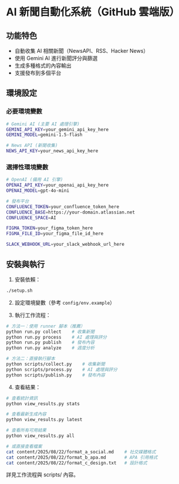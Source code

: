 # AI 新聞自動化系統（GitHub 雲端版）

## 功能特色
- 自動收集 AI 相關新聞（NewsAPI、RSS、Hacker News）
- 使用 Gemini AI 進行新聞評分與篩選
- 生成多種格式的內容輸出
- 支援發布到多個平台

## 環境設定

### 必要環境變數
```bash
# Gemini AI (主要 AI 處理引擎)
GEMINI_API_KEY=your_gemini_api_key_here
GEMINI_MODEL=gemini-1.5-flash

# News API (新聞收集)
NEWS_API_KEY=your_news_api_key_here
```

### 選擇性環境變數
```bash
# OpenAI (備用 AI 引擎)
OPENAI_API_KEY=your_openai_api_key_here
OPENAI_MODEL=gpt-4o-mini

# 發布平台
CONFLUENCE_TOKEN=your_confluence_token_here
CONFLUENCE_BASE=https://your-domain.atlassian.net
CONFLUENCE_SPACE=AI

FIGMA_TOKEN=your_figma_token_here
FIGMA_FILE_ID=your_figma_file_id_here

SLACK_WEBHOOK_URL=your_slack_webhook_url_here
```

## 安裝與執行

1. 安裝依賴：
```bash
./setup.sh
```

2. 設定環境變數（參考 `config/env.example`）

3. 執行工作流程：
```bash
# 方法一：使用 runner 腳本（推薦）
python run.py collect    # 收集新聞
python run.py process    # AI 處理與評分
python run.py publish    # 發布內容
python run.py analyze    # 週度分析

# 方法二：直接執行腳本
python scripts/collect.py    # 收集新聞
python scripts/process.py    # AI 處理與評分
python scripts/publish.py    # 發布內容
```

4. 查看結果：
```bash
# 查看統計資訊
python view_results.py stats

# 查看最新生成內容
python view_results.py latest

# 查看所有可用結果
python view_results.py all

# 或直接查看檔案
cat content/2025/08/22/format_a_social.md    # 社交媒體格式
cat content/2025/08/22/format_b_apa.md       # APA 引用格式
cat content/2025/08/22/format_c_design.txt   # 設計格式
```

詳見工作流程與 scripts/ 內容。
